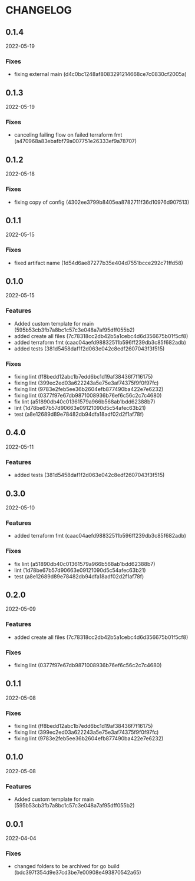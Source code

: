 # CHANGELOG

<!--- next entry here -->

## 0.1.4
2022-05-19

### Fixes

- fixing external main (d4c0bc1248af8083291214668ce7c0830cf2005a)

## 0.1.3
2022-05-19

### Fixes

- canceling failing flow on failed terraform fmt (a470968a83ebafbf79a007751e26333ef9a78707)

## 0.1.2
2022-05-18

### Fixes

- fixing copy of config (4302ee3799b8405ea8782711f36d10976d907513)

## 0.1.1
2022-05-15

### Fixes

- fixed artifact name (1d54d6ae87277b35e404d7551bcce292c71ffd58)

## 0.1.0
2022-05-15

### Features

- Added custom template for main (595b53cb3fb7a8bc1c57c3e048a7af95dff055b2)
- added create all files (7c78318cc2db42b5a1cebc4d6d356675b01f5cf8)
- added terraform fmt (caac04aefd98832511b596ff239db3c85f682adb)
- added tests (381d5458daf1f2d063e042c8edf2607043f3f515)

### Fixes

- fixing lint (ff8bedd12abc1b7edd6bc1d19af38436f7f16175)
- fixing lint (399ec2ed03a622243a5e75e3af74375f9f0f97fc)
- fixing lint (9783e2feb5ee36b2604efb877490ba422e7e6232)
- fixing lint (0377f97e67db9871008936b76ef6c56c2c7c4680)
- fix lint (a51890db40c01361579a966b568ab1bdd62388b7)
- lint (1d78be67b57d90663e09121090d5c54afec63b21)
- test (a8e12689d89e78482db94dfa18adf02d2f1af78f)

## 0.4.0
2022-05-11

### Features

- added tests (381d5458daf1f2d063e042c8edf2607043f3f515)

## 0.3.0
2022-05-10

### Features

- added terraform fmt (caac04aefd98832511b596ff239db3c85f682adb)

### Fixes

- fix lint (a51890db40c01361579a966b568ab1bdd62388b7)
- lint (1d78be67b57d90663e09121090d5c54afec63b21)
- test (a8e12689d89e78482db94dfa18adf02d2f1af78f)

## 0.2.0
2022-05-09

### Features

- added create all files (7c78318cc2db42b5a1cebc4d6d356675b01f5cf8)

### Fixes

- fixing lint (0377f97e67db9871008936b76ef6c56c2c7c4680)

## 0.1.1
2022-05-08

### Fixes

- fixing lint (ff8bedd12abc1b7edd6bc1d19af38436f7f16175)
- fixing lint (399ec2ed03a622243a5e75e3af74375f9f0f97fc)
- fixing lint (9783e2feb5ee36b2604efb877490ba422e7e6232)

## 0.1.0
2022-05-08

### Features

- Added custom template for main (595b53cb3fb7a8bc1c57c3e048a7af95dff055b2)

## 0.0.1
2022-04-04

### Fixes

- changed folders to be archived for go build (bdc397f354d9e37cd3be7e00908e493870542a65)
